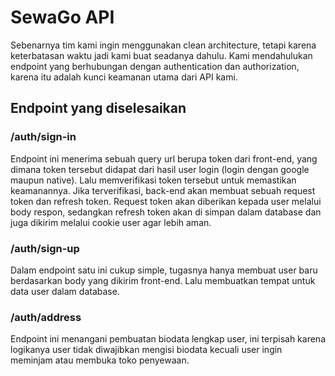 # SewaGo API
Sebenarnya tim kami ingin menggunakan clean architecture, tetapi karena keterbatasan waktu jadi kami buat seadanya dahulu. Kami mendahulukan endpoint yang berhubungan dengan authentication dan authorization, karena itu adalah kunci keamanan utama dari API kami.

## Endpoint yang diselesaikan

### /auth/sign-in
Endpoint ini menerima sebuah query url berupa token dari front-end, yang dimana token tersebut didapat dari hasil user login (login dengan google maupun native). Lalu memverifikasi token tersebut untuk memastikan keamanannya. Jika terverifikasi, back-end akan membuat sebuah request token dan refresh token. Request token akan diberikan kepada user melalui body respon, sedangkan refresh token akan di simpan dalam database dan juga dikirim melalui cookie user agar lebih aman.

### /auth/sign-up
Dalam endpoint satu ini cukup simple, tugasnya hanya membuat user baru berdasarkan body yang dikirim front-end. Lalu membuatkan tempat untuk data user dalam database.

### /auth/address
Endpoint ini menangani pembuatan biodata lengkap user, ini terpisah karena logikanya user tidak diwajibkan mengisi biodata kecuali user ingin meminjam atau membuka toko penyewaan.
